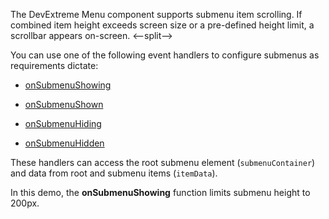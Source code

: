 The DevExtreme Menu component supports submenu item scrolling. If combined item height exceeds screen size or a pre-defined height limit, a scrollbar appears on-screen.
<--split-->

You can use one of the following event handlers to configure submenus as requirements dictate:

- [onSubmenuShowing](/Documentation/ApiReference/UI_Components/dxMenu/Configuration/#onSubmenuShowing)

- [onSubmenuShown](/Documentation/ApiReference/UI_Components/dxMenu/Configuration/#onSubmenuShown) 

- [onSubmenuHiding](/Documentation/ApiReference/UI_Components/dxMenu/Configuration/#onSubmenuHiding)

- [onSubmenuHidden](/Documentation/ApiReference/UI_Components/dxMenu/Configuration/#onSubmenuHidden)

These handlers can access the root submenu element (`submenuContainer`) and data from root and submenu items (`itemData`).

In this demo, the **onSubmenuShowing** function limits submenu height to 200px.